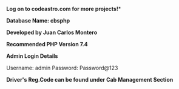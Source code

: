 **Log on to codeastro.com for more projects!***

**Database Name: cbsphp**

**Developed by Juan Carlos Montero**

**Recommended PHP Version 7.4**


**Admin Login Details**

Username: admin
Password: Password@123

**Driver's Reg.Code can be found under Cab Management Section**
